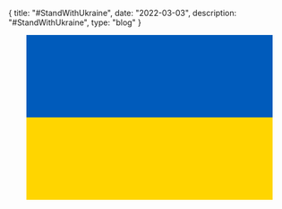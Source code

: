 {
  title: "#StandWithUkraine",
  date:  "2022-03-03",
  description: "#StandWithUkraine",
  type: "blog"
}

<style>
  /*From https://pixelastic.github.io/css-flags/*/
  .flag { 
      margin: 0 auto;
      position: relative;
      width: 440px;
      height: 294px;
      background-image: -webkit-linear-gradient(top, #005BBB 0, #005BBB 50%, #FFD500 50%, #FFD500 100%);
      background-image: linear-gradient(180deg, #005BBB 0, #005BBB 50%, #FFD500 50%, #FFD500 100%);
  }
  @media only screen and (max-width: 600px) {
    .flag {
      width: 220px;
      height: 147px;
    }
  }
</style>

<div class="flag"></div>
